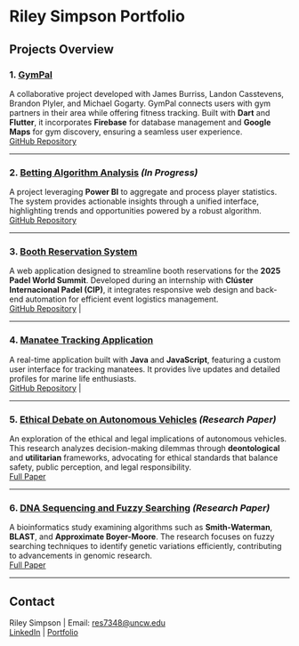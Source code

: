 # Riley Simpson Portfolio

## Projects Overview

### 1. [GymPal](#)
A collaborative project developed with James Burriss, Landon Casstevens, Brandon Plyler, and Michael Gogarty. GymPal connects users with gym partners in their area while offering fitness tracking. Built with **Dart** and **Flutter**, it incorporates **Firebase** for database management and **Google Maps** for gym discovery, ensuring a seamless user experience.  
[GitHub Repository](https://github.com/rileysimpsom/Software-Engineering-Project) 

---

### 2. [Betting Algorithm Analysis](#) *(In Progress)*
A project leveraging **Power BI** to aggregate and process player statistics. The system provides actionable insights through a unified interface, highlighting trends and opportunities powered by a robust algorithm.  
[GitHub Repository](#)

---

### 3. [Booth Reservation System](#)
A web application designed to streamline booth reservations for the **2025 Padel World Summit**. Developed during an internship with **Clúster Internacional Padel (CIP)**, it integrates responsive web design and back-end automation for efficient event logistics management.  
[GitHub Repository](https://github.com/rileysimpsom/panel-expo-manager) | 

---

### 4. [Manatee Tracking Application](#)
A real-time application built with **Java** and **JavaScript**, featuring a custom user interface for tracking manatees. It provides live updates and detailed profiles for marine life enthusiasts.  
[GitHub Repository](#) | 

---

### 5. [Ethical Debate on Autonomous Vehicles](#) *(Research Paper)*
An exploration of the ethical and legal implications of autonomous vehicles. This research analyzes decision-making dilemmas through **deontological** and **utilitarian** frameworks, advocating for ethical standards that balance safety, public perception, and legal responsibility.  
[Full Paper](https://github.com/rileysimpsom/Ethics-in-CSC-Final-Paper)

---

### 6. [DNA Sequencing and Fuzzy Searching](#) *(Research Paper)*
A bioinformatics study examining algorithms such as **Smith-Waterman**, **BLAST**, and **Approximate Boyer-Moore**. The research focuses on fuzzy searching techniques to identify genetic variations efficiently, contributing to advancements in genomic research.  
[Full Paper](https://github.com/rileysimpsom/DaAoA-Final-Paper)

---

## Contact
Riley Simpson | Email: [res7348@uncw.edu](mailto:res7348@uncw.edu)  
[LinkedIn](https://www.linkedin.com/in/riley-simpson-766ab8224/) | [Portfolio](#)
